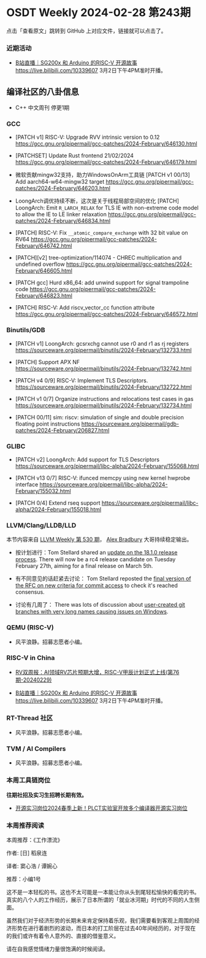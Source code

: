 # OSDT Weekly 2024-02-28 第243期

点击「查看原文」跳转到 GitHub 上对应文件，链接就可以点击了。

### 近期活动

- [B站直播｜SG200x 和 Arduino 的RISC-V 开源故事](https://mp.weixin.qq.com/s/sUrBV1RByuw3rhPAgQ4I-A)
  https://live.bilibili.com/10339607
  3月2日下午4PM准时开播。

## 编译社区的八卦信息

- C++ 中文周刊 停更1期

### GCC

- [PATCH v1] RISC-V: Upgrade RVV intrinsic version to 0.12
  https://gcc.gnu.org/pipermail/gcc-patches/2024-February/646130.html

- [PATCHSET] Update Rust frontend 21/02/2024
  https://gcc.gnu.org/pipermail/gcc-patches/2024-February/646179.html

- 微软贡献mingw32支持，助力WindowsOnArm工具链
  [PATCH v1 00/13] Add aarch64-w64-mingw32 target
  https://gcc.gnu.org/pipermail/gcc-patches/2024-February/646203.html

- LoongArch调优持续不断，这次是关于线程局部空间的优化
  [PATCH] LoongArch: Emit `R_LARCH_RELAX` for TLS IE with non-extreme code model to allow the IE to LE linker relaxation
  https://gcc.gnu.org/pipermail/gcc-patches/2024-February/646834.html

- [PATCH] RISC-V: Fix `__atomic_compare_exchange` with 32 bit value on RV64
  https://gcc.gnu.org/pipermail/gcc-patches/2024-February/646742.html

- [PATCH][v2] tree-optimization/114074 - CHREC multiplication and undefined overflow
  https://gcc.gnu.org/pipermail/gcc-patches/2024-February/646605.html

- [PATCH gcc] Hurd x86_64: add unwind support for signal trampoline code
  https://gcc.gnu.org/pipermail/gcc-patches/2024-February/646823.html

- [PATCH] RISC-V: Add riscv_vector_cc function attribute
  https://gcc.gnu.org/pipermail/gcc-patches/2024-February/646572.html

### Binutils/GDB

- [PATCH v1] LoongArch: gcsrxchg cannot use r0 and r1 as rj registers
  https://sourceware.org/pipermail/binutils/2024-February/132733.html

- [PATCH] Support APX NF
  https://sourceware.org/pipermail/binutils/2024-February/132742.html

- [PATCH v4 0/9] RISC-V: Implement TLS Descriptors.
  https://sourceware.org/pipermail/binutils/2024-February/132722.html

- [PATCH v1 0/7] Organize instructions and relocations test cases in gas
  https://sourceware.org/pipermail/binutils/2024-February/132734.html

- [PATCH 00/11] sim: riscv: simulation of single and double precision floating point instructions
  https://sourceware.org/pipermail/gdb-patches/2024-February/206827.html

### GLIBC

- [PATCH v2] LoongArch: Add support for TLS Descriptors
  https://sourceware.org/pipermail/libc-alpha/2024-February/155068.html

- [PATCH v13 0/7] RISC-V: ifunced memcpy using new kernel hwprobe interface
  https://sourceware.org/pipermail/libc-alpha/2024-February/155032.html

- [PATCH 0/4] Extend rseq support
  https://sourceware.org/pipermail/libc-alpha/2024-February/155018.html

### LLVM/Clang/LLDB/LLD

本节内容来自 [LLVM Weekly 第 530 期](http://llvmweekly.org/issue/530)，
[Alex Bradbury](https://www.linkedin.com/in/alex-bradbury/) 大哥持续稳定输出。

* 按计划进行：Tom Stellard shared an [update on the 18.1.0 release
  process](https://discourse.llvm.org/t/18-1-0-release-update/77169). There
  will now be a rc4 release candidate on Tuesday February 27th, aiming for a
  final release on March 5th.

* 有不同意见的话赶紧去讨论： Tom Stellard reposted the [final version of the RFC on new criteria for
  commit
  access](https://discourse.llvm.org/t/rfc2-new-criteria-for-commit-access/77110)
  to check it's reached consensus.

* 讨论有几周了： There was lots of discussion about [user-created git branches with very long
  names causing issues on
  Windows](https://discourse.llvm.org/t/user-created-branches-in-the-monorepo-are-often-misused/75544/34).

### QEMU (RISC-V)

- 风平浪静。招募志愿者小编。

### RISC-V in China

- [RV双周报：AI领域RV芯片预期大增，RISC-V甲辰计划正式上线(第76期-20240229)](https://mp.weixin.qq.com/s/AVt3rGPCGBI8hKrXoy1Wsw)

- [B站直播｜SG200x 和 Arduino 的RISC-V 开源故事](https://mp.weixin.qq.com/s/sUrBV1RByuw3rhPAgQ4I-A)
  https://live.bilibili.com/10339607
  3月2日下午4PM准时开播。

### RT-Thread 社区

- 风平浪静。招募志愿者小编。

### TVM / AI Compilers

- 风平浪静。招募志愿者小编。

### 本周工具链岗位

**往期社招及实习生招聘长期有效。**

- [开源实习岗位2024春季上新！PLCT实验室开放多个编译器开源实习岗位](https://mp.weixin.qq.com/s/D-l7hE2S-21NCAZsVqPzMA)

### 本周推荐阅读

本周推荐：《工作漂流》

作者: [日] 稻泉连

译者: 窦心浩 / 谭婉心

推荐：小编1号

这不是一本轻松的书。这也不太可能是一本能让你从头到尾轻松愉快的看完的书。真实的八个人的工作经历，展示了日本所谓的「就业冰河期」时代的不同的人生侧面。

虽然我们对于经济形势的长期未来肯定保持着乐观，我们需要看到客观上周围的经济形势在进行着剧烈的波动，而日本的打工阶层在过去40年间经历的，对于现在的我们或许有着令人意外的、直接的借鉴意义。

请在自我感觉情绪力量很饱满的时候阅读。

